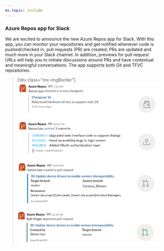 ```yaml
---
ms.topic: include
---
```


### Azure Repos app for Slack

We are excited to announce the new Azure Repos app for Slack. With this app, you can monitor your repositories and get notified whenever code is pushed/checked in, pull requests (PR) are created, PRs are updated and much more in your Slack channel. In addition, previews for pull request URLs will help you to initiate discussions around PRs and have contextual and meaningful conversations. The app supports both Git and TFVC repositories.

> [!div class="mx-imgBorder"]
> ![Badge](../../_img/156_12.png)
